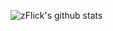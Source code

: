 ![zFlick's github stats](https://github-readme-stats.vercel.app/api?username=zflick&theme=dark&count_private=true&show_icons=true)<br>



